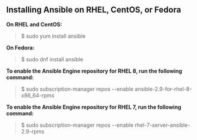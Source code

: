 ## Installing Ansible on RHEL, CentOS, or Fedora

__On RHEL and CentOS:__

> $ sudo yum install ansible

__On Fedora:__

> $ sudo dnf install ansible

__To enable the Ansible Engine repository for RHEL 8, run the following command:__

> $ sudo subscription-manager repos --enable ansible-2.9-for-rhel-8-x86_64-rpms

__To enable the Ansible Engine repository for RHEL 7, run the following command:__

> $ sudo subscription-manager repos --enable rhel-7-server-ansible-2.9-rpms